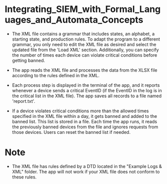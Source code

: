 # Integrating_SIEM_with_Formal_Languages_and_Automata_Concepts


  - The XML file contains a grammar that includes states, an alphabet, a starting state, and production rules. To adapt the program to a different grammar, you 
  only need to edit the XML file as desired and select the updated file from the 'Load XML' section. Additionally, you can specify the number of times each 
  device can violate critical conditions before getting banned.

  - The app reads the XML file and processes the data from the XLSX file according to the rules defined in the XML.

  - Each process step is displayed in the terminal of the app, and it reports whenever a device sends a critical EventID (if the EventID in the log is in the 
  critical list in the XML file). The app saves all records to a file named 'report.txt'.

  - If a device violates critical conditions more than the allowed times specified in the XML file within a day, it gets banned and added to the banned list. 
  This list is stored in a file. Each time the app runs, it reads the previously banned devices from the file and ignores requests from those devices. Users can 
  reset the banned list if needed.

# Note
  - The XML file has rules defined by a DTD located in the "Example Logs & XML" folder. The app will not work if your XML file does not conform to these rules.
